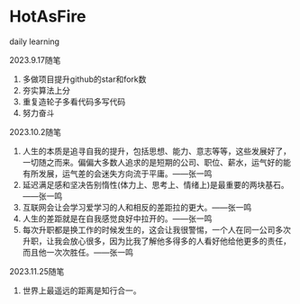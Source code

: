 # HotAsFire
daily learning<br>

2023.9.17随笔
1. 多做项目提升github的star和fork数
2. 夯实算法上分
3. 重复造轮子多看代码多写代码
4. 努力奋斗

2023.10.2随笔
1. 人生的本质是追寻自我的提升，包括思想、能力、意志等等，这些发展好了，一切随之而来。偏偏大多数人追求的是短期的公司、职位、薪水，运气好的能有所发展，运气差的会迷失方向流于平庸。——张一鸣
2. 延迟满足感和坚决告别惰性(体力上、思考上、情绪上)是最重要的两块基石。——张一鸣
3. 互联网会让会学习爱学习的人和相反的差距拉的更大。——张一鸣
4. 人生的差距就是在自我感觉良好中拉开的。——张一鸣
5. 每次升职都是换工作的时候发生的，这会让我很警惕，一个人在同一公司多次升职，让我会放心很多，因为比我了解他多得多的人看好他给他更多的责任，而且他一次次胜任。——张一鸣

2023.11.25随笔
1. 世界上最遥远的距离是知行合一。
     
